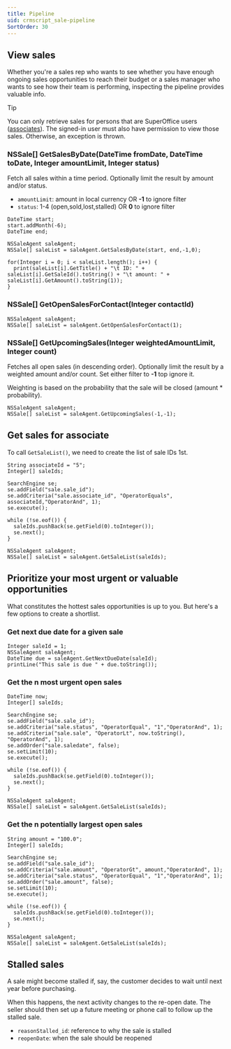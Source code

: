 ```yaml
---
title: Pipeline 
uid: crmscript_sale-pipeline
SortOrder: 30
---
```


## View sales

Whether you're a sales rep who wants to see whether you have enough ongoing sales opportunities to reach their budget or a sales manager who wants to see how their team is performing, inspecting the pipeline provides valuable info.

> [!TIP]
> You can only retrieve sales for persons that are SuperOffice users ([associates](../persons-and-organizations/employees.md)). The signed-in user must also have permission to view those sales. Otherwise, an exception is thrown.

### NSSale[] GetSalesByDate(DateTime fromDate, DateTime toDate, Integer amountLimit, Integer status)

Fetch all sales within a time period. Optionally limit the result by amount and/or status.

* `amountLimit`: amount in local currency OR **-1** to ignore filter
* `status`: 1-4 (open,sold,lost,stalled) OR **0** to ignore filter

```crmscript!
DateTime start;
start.addMonth(-6);
DateTime end;

NSSaleAgent saleAgent;
NSSale[] saleList = saleAgent.GetSalesByDate(start, end,-1,0);

for(Integer i = 0; i < saleList.length(); i++) {
  print(saleList[i].GetTitle() + "\t ID: " + saleList[i].GetSaleId().toString() + "\t amount: " + saleList[i].GetAmount().toString(1));
}
```

### NSSale[] GetOpenSalesForContact(Integer contactId)

```crmscript
NSSaleAgent saleAgent;
NSSale[] saleList = saleAgent.GetOpenSalesForContact(1);
```

### NSSale[] GetUpcomingSales(Integer weightedAmountLimit, Integer count)

Fetches all open sales (in descending order). Optionally limit the result by a weighted amount and/or count. Set either filter to **-1** top ignore it.

Weighting is based on the probability that the sale will be closed (amount * probability).

```crmscript
NSSaleAgent saleAgent;
NSSale[] saleList = saleAgent.GetUpcomingSales(-1,-1);
```

## Get sales for associate

To call `GetSaleList()`, we need to create the list of sale IDs 1st.

```crmscript
String associateId = "5";
Integer[] saleIds;

SearchEngine se;
se.addField("sale.sale_id");
se.addCriteria("sale.associate_id", "OperatorEquals", associateId,"OperatorAnd", 1);
se.execute();

while (!se.eof()) {
  saleIds.pushBack(se.getField(0).toInteger());
  se.next();
}

NSSaleAgent saleAgent;
NSSale[] saleList = saleAgent.GetSaleList(saleIds);
```

## Prioritize your most urgent or valuable opportunities

What constitutes the hottest sales opportunities is up to you. But here's a few options to create a shortlist.

### Get next due date for a given sale

```crmscript
Integer saleId = 1;
NSSaleAgent saleAgent;
DateTime due = saleAgent.GetNextDueDate(saleId);
printLine("This sale is due " + due.toString());
```

### Get the n most urgent open sales

```crmscript
DateTime now;
Integer[] saleIds;

SearchEngine se;
se.addField("sale.sale_id");
se.addCriteria("sale.status", "OperatorEqual", "1","OperatorAnd", 1);
se.addCriteria("sale.sale", "OperatorLt", now.toString(), "OperatorAnd", 1);
se.addOrder("sale.saledate", false);
se.setLimit(10);
se.execute();

while (!se.eof()) {
  saleIds.pushBack(se.getField(0).toInteger());
  se.next();
}

NSSaleAgent saleAgent;
NSSale[] saleList = saleAgent.GetSaleList(saleIds);
```

### Get the n potentially largest open sales

```crmscript
String amount = "100.0";
Integer[] saleIds;

SearchEngine se;
se.addField("sale.sale_id");
se.addCriteria("sale.amount", "OperatorGt", amount,"OperatorAnd", 1);
se.addCriteria("sale.status", "OperatorEqual", "1","OperatorAnd", 1);
se.addOrder("sale.amount", false);
se.setLimit(10);
se.execute();

while (!se.eof()) {
  saleIds.pushBack(se.getField(0).toInteger());
  se.next();
}

NSSaleAgent saleAgent;
NSSale[] saleList = saleAgent.GetSaleList(saleIds);
```

## Stalled sales

A sale might become stalled if, say, the customer decides to wait until next year before purchasing.

When this happens, the next activity changes to the re-open date. The seller should then set up a future meeting or phone call to follow up the stalled sale.

* `reasonStalled_id`: reference to why the sale is stalled
* `reopenDate`: when the sale should be reopened
